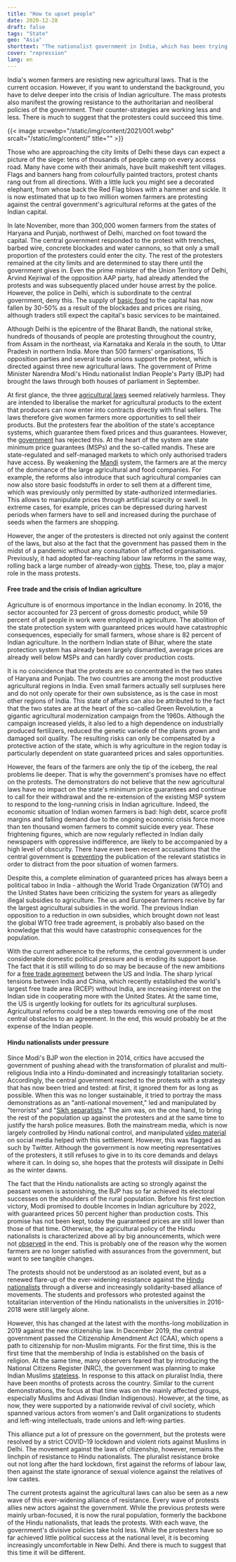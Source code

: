 ```yaml
---
title: "How to upset people"
date: 2020-12-28
draft: false
tags: "State"
geo: "Asia"
shorttext: "The nationalist government in India, which has been trying to destabilize the country for years, is currently testing how to turn farmers against themselves."
cover: "repression"
lang: en
---
```


India's women farmers are resisting new agricultural laws. That is the current occasion. However, if you want to understand the background, you have to delve deeper into the crisis of Indian agriculture. The mass protests also manifest the growing resistance to the authoritarian and neoliberal policies of the government. Their counter-strategies are working less and less. There is much to suggest that the protesters could succeed this time.

{{< image srcwebp="/static/img/content/2021/001.webp" srcalt="/static/img/content/" title="" >}}

Those who are approaching the city limits of Delhi these days can expect a picture of the siege: tens of thousands of people camp on every access road. Many have come with their animals, have built makeshift tent villages. Flags and banners hang from colourfully painted tractors, protest chants rang out from all directions. With a little luck you might see a decorated elephant, from whose back the Red Flag blows with a hammer and sickle. It is now estimated that up to two million women farmers are protesting against the central government's agricultural reforms at the gates of the Indian capital.

In late November, more than 300,000 women farmers from the states of Haryana and Punjab, northwest of Delhi, marched on foot toward the capital. The central government responded to the protest with trenches, barbed wire, concrete blockades and water cannons, so that only a small proportion of the protesters could enter the city. The rest of the protesters remained at the city limits and are determined to stay there until the government gives in. Even the prime minister of the Union Territory of Delhi, Arvind Kejriwal of the opposition AAP party, had already attended the protests and was subsequently placed under house arrest by the police. However, the police in Delhi, which is subordinate to the central government, deny this. The supply of [basic food](https://www.hindustantimes.com/india-news/they-did-not-let-me-go-says-delhi-cm-arvind-kejriwal-counters-police-version-on-house-arrest/story-9IZllD1HxHEqEfARopB6rM.html "They did not let me go, says Delhi CM Arvind Kejriwal, counters police version on ‘house arrest’") to the capital has now fallen by 30-50% as a result of the blockades and prices are rising, although traders still expect the capital's basic services to be maintained.

Although Delhi is the epicentre of the Bharat Bandh, the national strike, hundreds of thousands of people are protesting throughout the country, from Assam in the northeast, via Karnataka and Kerala in the south, to Uttar Pradesh in northern India. More than 500 farmers' organisations, 15 opposition parties and several trade unions support the protest, which is directed against three new agricultural laws. The government of Prime Minister Narendra Modi's Hindu nationalist Indian People's Party (BJP) had brought the laws through both houses of parliament in September.

At first glance, the three [agricultural laws](https://www.bbc.com/news/world-asia-india-54233080 "Farm bills: Are India's new reforms a 'death warrant' for farmers?") seemed relatively harmless. They are intended to liberalise the market for agricultural products to the extent that producers can now enter into contracts directly with final sellers. The laws therefore give women farmers more opportunities to sell their products. But the protesters fear the abolition of the state's acceptance systems, which guarantee them fixed prices and thus guarantees. However, the [government](https://thewire.in/agriculture/farm-bills-indias-rural-issues "Three Farm Bills and India’s Rural Economy") has rejected this. At the heart of the system are state minimum price guarantees (MSPs) and the so-called mandis. These are state-regulated and self-managed markets to which only authorised traders have access. By weakening the [Mandi](https://scroll.in/article/973877/why-the-new-labour-codes-leave-workers-even-more-precariously-poised-than-before "Why the new labour codes leave India’s workers even more precariously poised than before") system, the farmers are at the mercy of the dominance of the large agricultural and food companies. For example, the reforms also introduce that such agricultural companies can now also store basic foodstuffs in order to sell them at a different time, which was previously only permitted by state-authorized intermediaries. This allows to manipulate prices through artificial scarcity or swell. In extreme cases, for example, prices can be depressed during harvest periods when farmers have to sell and increased during the purchase of seeds when the farmers are shopping.

However, the anger of the protesters is directed not only against the content of the laws, but also at the fact that the government has passed them in the midst of a pandemic without any consultation of affected organisations. Previously, it had adopted far-reaching labour law reforms in the same way, rolling back a large number of already-won [rights](https://www.indianembassyalgiers.gov.in/news_detail.php?id=351 "Frequently Asked Questions on Farm Bills"). These, too, play a major role in the mass protests.

#### Free trade and the crisis of Indian agriculture

Agriculture is of enormous importance in the Indian economy. In 2016, the sector accounted for 23 percent of gross domestic product, while 59 percent of all people in work were employed in agriculture. The abolition of the state protection system with guaranteed prices would have catastrophic consequences, especially for small farmers, whose share is 82 percent of Indian agriculture. In the northern Indian state of Bihar, where the state protection system has already been largely dismantled, average prices are already well below MSPs and can hardly cover production costs.

It is no coincidence that the protests are so concentrated in the two states of Haryana and Punjab. The two countries are among the most productive agricultural regions in India. Even small farmers actually sell surpluses here and do not only operate for their own subsistence, as is the case in most other regions of India. This state of affairs can also be attributed to the fact that the two states are at the heart of the so-called Green Revolution, a gigantic agricultural modernization campaign from the 1960s. Although the campaign increased yields, it also led to a high dependence on industrially produced fertilizers, reduced the genetic variede of the plants grown and damaged soil quality. The resulting risks can only be compensated by a protective action of the state, which is why agriculture in the region today is particularly dependent on state guaranteed prices and sales opportunities.

However, the fears of the farmers are only the tip of the iceberg, the real problems lie deeper. That is why the government's promises have no effect on the protests. The demonstrators do not believe that the new agricultural laws have no impact on the state's minimum price guarantees and continue to call for their withdrawal and the re-extension of the existing MSP system to respond to the long-running crisis in Indian agriculture. Indeed, the economic situation of Indian women farmers is bad: high debt, scarce profit margins and falling demand due to the ongoing economic crisis force more than ten thousand women farmers to commit suicide every year. These frightening figures, which are now regularly reflected in Indian daily newspapers with oppressive indifference, are likely to be accompanied by a high level of obscurity. There have even been recent accusations that the central government is [preventing](https://scroll.in/latest/973744/farmer-suicides-centre-again-says-no-data-but-blames-states-uts-for-not-providing-it-to-ncrb "Farmer suicides: Centre again says no data, but blames states, UTs for not providing it to NCRB") the publication of the relevant statistics in order to distract from the poor situation of women farmers.

Despite this, a complete elimination of guaranteed prices has always been a political taboo in India - although the World Trade Organization (WTO) and the United States have been criticizing the system for years as allegedly illegal subsidies to agriculture. The us and European farmers receive by far the largest agricultural subsidies in the world. The previous Indian opposition to a reduction in own subsidies, which brought down not least the global WTO free trade agreement, is probably also based on the knowledge that this would have catastrophic consequences for the population.

With the current adherence to the reforms, the central government is under considerable domestic political pressure and is eroding its support base. The fact that it is still willing to do so may be because of the new ambitions for a [free trade agreement](https://www.france24.com/en/20200722-india-us-almost-there-on-trade-deal-says-indian-commerce-minister "India, US ‘almost there’ on trade deal, says Indian commerce minister") between the US and India. The sharp lyrical tensions between India and China, which recently established the world's largest free trade area (RCEP) without India, are increasing interest on the Indian side in cooperating more with the United States. At the same time, the US is urgently looking for outlets for its agricultural surpluses. Agricultural reforms could be a step towards removing one of the most central obstacles to an agreement. In the end, this would probably be at the expense of the Indian people.

#### Hindu nationalists under pressure

Since Modi's BJP won the election in 2014, critics have accused the government of pushing ahead with the transformation of pluralist and multi-religious India into a Hindu-dominated and increasingly totalitarian society. Accordingly, the central government reacted to the protests with a strategy that has now been tried and tested: at first, it ignored them for as long as possible. When this was no longer sustainable, it tried to portray the mass demonstrations as an "anti-national movement," led and manipulated by "terrorists" and "[Sikh separatists](https://thewire.in/media/backstory-farmers-protest-journalistic-callousness-media "Farmers’ Protest and Callousness – as the Media Sows, So Will They Reap")." The aim was, on the one hand, to bring the rest of the population up against the protesters and at the same time to justify the harsh police measures. Both the mainstream media, which is now largely controlled by Hindu national control, and manipulated [video material](https://thewire.in/politics/twitter-amit-malviya-bjp-it-cell-manipulation "For the First Time in India, Twitter Flags BJP IT Cell's 'Manipulated Media'") on social media helped with this settlement. However, this was flagged as such by Twitter. Although the government is now meeting representatives of the protesters, it still refuses to give in to its core demands and delays where it can. In doing so, she hopes that the protests will dissipate in Delhi as the winter dawns.

The fact that the Hindu nationalists are acting so strongly against the peasant women is astonishing, the BJP has so far achieved its electoral successes on the shoulders of the rural population. Before his first election victory, Modi promised to double Incomes in Indian agriculture by 2022, with guaranteed prices 50 percent higher than production costs. This promise has not been kept, today the guaranteed prices are still lower than those of that time. Otherwise, the agricultural policy of the Hindu nationalists is characterized above all by big announcements, which were not [observed](https://thewire.in/agriculture/narendra-modi-farmers-protest-promises-trust-msp "Why Indian Farmers Find it Hard to Trust the Government's Promises") in the end. This is probably one of the reason why the women farmers are no longer satisfied with assurances from the government, but want to see tangible changes.

The protests should not be understood as an isolated event, but as a renewed flare-up of the ever-widening resistance against the [Hindu nationalists](https://www.neues-deutschland.de/amp/artikel/1145376.indien-massenproteste-gegen-den-hindunationalismus.amp.html "Massenproteste gegen den Hindunationalismus") through a diverse and increasingly solidarity-based alliance of movements. The students and professors who protested against the totalitarian intervention of the Hindu nationalists in the universities in 2016-2018 were still largely alone.

However, this has changed at the latest with the months-long mobilization in 2019 against the new citizenship law. In December 2019, the central government passed the Citizenship Amendment Act (CAA), which opens a path to citizenship for non-Muslim migrants. For the first time, this is the first time that the membership of India is established on the basis of religion. At the same time, many observers feared that by introducing the National Citizens Register (NRC), the government was planning to make Indian Muslims [stateless](https://scroll.in/article/950351/the-political-fix-after-a-month-of-citizenship-act-protests-in-india-what-have-we-learned "The Political Fix: After a month of Citizenship Act protests in India, what have we learned?"). In response to this attack on pluralist India, there have been months of protests across the country. Similar to the current demonstrations, the focus at that time was on the mainly affected groups, especially Muslims and Adivasi (Indian Indigenous). However, at the time, as now, they were supported by a nationwide revival of civil society, which spanned various actors from women's and Dalit organizations to students and left-wing intellectuals, trade unions and left-wing parties.

This alliance put a lot of pressure on the government, but the protests were resolved by a strict COVID-19 lockdown and violent riots against Muslims in Delhi. The movement against the laws of citizenship, however, remains the linchpin of resistance to Hindu nationalists. The pluralist resistance broke out not long after the hard lockdown, first against the reforms of labour law, then against the state ignorance of sexual violence against the relatives of low castes.

The current protests against the agricultural laws can also be seen as a new wave of this ever-widening alliance of resistance. Every wave of protests allies new actors against the government. While the previous protests were mainly urban-focused, it is now the rural population, formerly the backbone of the Hindu nationalists, that leads the protests. With each wave, the government's divisive policies take hold less. While the protesters have so far achieved little political success at the national level, it is becoming increasingly uncomfortable in New Delhi. And there is much to suggest that this time it will be different.
